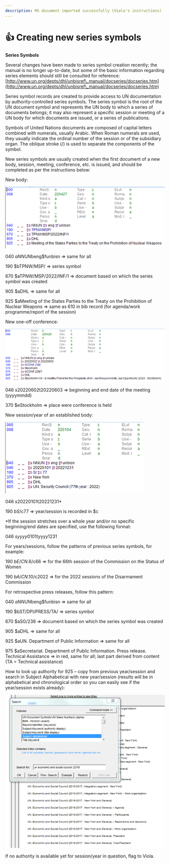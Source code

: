 ```yaml
---
description: MS document imported successfully (Viola's instructions)
---
```


# 👍 Creating new series symbols

**Series Symbols**

Several changes have been made to series symbol creation recently; the manual is no longer up-to-date, but some of the basic information regarding series elements should still be consulted for reference: [http://www.un.org/depts/dhl/unbisref\_manual/docseries/docseries.htm](http://www.un.org/depts/dhl/unbisref\_manual/docseries/docseries.htm)

Series symbol records are created to provide access to UN documentation by authority-controlled series symbols. The series symbol is the root of the UN document symbol and represents the UN body to which a series of documents belongs; it may also represent a specific session or meeting of a UN body for which documents are issued, or a series of publications.

Symbols of United Nations documents are composed of capital letters combined with numerals, usually Arabic. When Roman numerals are used, they usually indicate the ordinal number of the session or of the subsidiary organ. The oblique stroke (/) is used to separate the components of the symbol.

New series symbols are usually created when the first document of a new body, session, meeting, conference, etc. is issued, and should be completed as per the instructions below:

New body:

![](.gitbook/assets/0.png)

040 $aNNUN$beng$funbisn => same for all

190 $bTPNW/MSP/ => series symbol

670 $aTPNW/MSP/2022/INF/1 => document based on which the series symbol was created

905 $aDHL => same for all

925 $aMeeting of the States Parties to the Treaty on the Prohibition of Nuclear Weapons => same as 610 in bib record (for agenda/work programme/report of the session)

New one-off conference:

![](.gitbook/assets/1.png)

046 $s20220602$t20220603 => beginning and end date of the meeting (yyyymmdd)

370 $eStockholm => place were conference is held

New session/year of an established body:

![](.gitbook/assets/2.png)

046 $s20220101$t20221231\*

190 $bS/$c77 => year/session is recorded in $c

\*If the session stretches over a whole year and/or no specific beginning/end dates are specified, use the following format:

046 $syyyy0101$tyyyy1231

For years/sessions, follow the patterns of previous series symbols, for example:

190 $bE/CN.6/$c66 => for the 66th session of the Commission on the Status of Women

190 $bA/CN.10/$c2022 => for the 2022 sessions of the Disarmament Commission

For retrospective press releases, follow this pattern:

040 $aNNUN$beng$funbisn => same for all

190 $bST/DPI/PRESS/TA/ => series symbol

670 $aSG/238 => document based on which the series symbol was created

905 $aDHL => same for all

925 $aUN. Department of Public Information => same for all

975 $aSecretariat. Department of Public Information. Press release. Technical Assistance => in red, same for all; last part derived from content (TA = Technical assistance)

How to look up authority for 925 – copy from previous year/session and search in Subject Alphabetical with new year/session (results will be in alphabetical and chronological order so you can easily see if the year/session exists already):

![](.gitbook/assets/3.png)

If no authority is available yet for session/year in question, flag to Viola.
